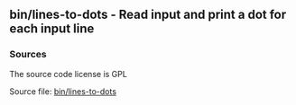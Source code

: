 ## bin/lines-to-dots - Read input and print a dot for each input line


### Sources
<a href="#sources"></a>
<!-- dev.mdmark  mdmark:MDSECTION  state:BEG_AUTO  param:Sources -->
The source code license is GPL

Source file: [bin/lines-to-dots](/bin/lines-to-dots)

<!-- dev.mdmark  mdmark:MDSECTION  state:END_AUTO  param:Sources -->

